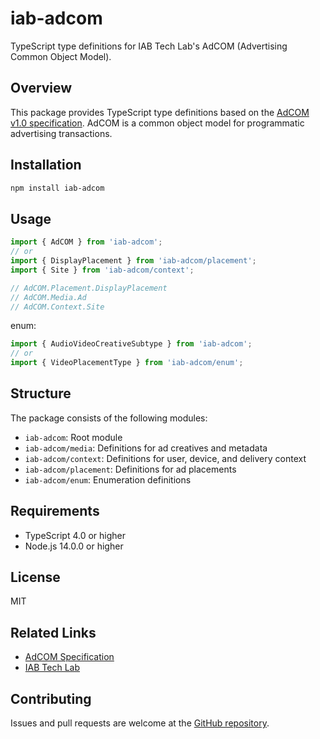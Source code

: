 # iab-adcom

TypeScript type definitions for IAB Tech Lab's AdCOM (Advertising Common Object Model).

## Overview

This package provides TypeScript type definitions based on the [AdCOM v1.0 specification](https://github.com/InteractiveAdvertisingBureau/AdCOM/blob/main/AdCOM%20v1.0%20FINAL.md). AdCOM is a common object model for programmatic advertising transactions.

## Installation

```bash
npm install iab-adcom
```

## Usage

```typescript
import { AdCOM } from 'iab-adcom';
// or
import { DisplayPlacement } from 'iab-adcom/placement';
import { Site } from 'iab-adcom/context';

// AdCOM.Placement.DisplayPlacement
// AdCOM.Media.Ad
// AdCOM.Context.Site
```

enum:
```typescript
import { AudioVideoCreativeSubtype } from 'iab-adcom';
// or
import { VideoPlacementType } from 'iab-adcom/enum';
```

## Structure

The package consists of the following modules:

- `iab-adcom`: Root module
- `iab-adcom/media`: Definitions for ad creatives and metadata
- `iab-adcom/context`: Definitions for user, device, and delivery context
- `iab-adcom/placement`: Definitions for ad placements
- `iab-adcom/enum`: Enumeration definitions

## Requirements

- TypeScript 4.0 or higher
- Node.js 14.0.0 or higher

## License

MIT

## Related Links

- [AdCOM Specification](https://github.com/InteractiveAdvertisingBureau/AdCOM/blob/main/AdCOM%20v1.0%20FINAL.md)
- [IAB Tech Lab](https://iabtechlab.com/)

## Contributing

Issues and pull requests are welcome at the [GitHub repository](https://github.com/hogekai/types-iab-adcom).